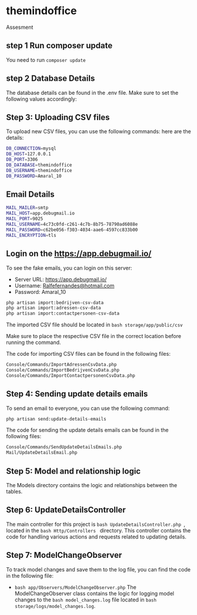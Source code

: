# themindoffice
Assesment

## step 1 Run composer update
You need to run ```
composer update ```
## step 2 Database Details
The database details can be found in the .env file. Make sure to set the following values accordingly:

## Step 3: Uploading CSV files

To upload new CSV files, you can use the following commands:
here are the details:
```bash
DB_CONNECTION=mysql
DB_HOST=127.0.0.1
DB_PORT=3306
DB_DATABASE=themindoffice
DB_USERNAME=themindoffice
DB_PASSWORD=Amaral_10
```
## Email Details
```bash
MAIL_MAILER=smtp
MAIL_HOST=app.debugmail.io
MAIL_PORT=9025
MAIL_USERNAME=4c73c0fd-c261-4c7b-8b75-78790ad6088e
MAIL_PASSWORD=c62be056-f303-4034-aae6-4597cc833b00
MAIL_ENCRYPTION=tls
```
## Login on the https://app.debugmail.io/

To see the fake emails, you can login on this server:
- Server URL: https://app.debugmail.io/
- Username: Ralfefernandes@hotmail.com
- Password: Amaral_10

```bash
php artisan import:bedrijven-csv-data
php artisan import:adressen-csv-data
php artisan import:contactpersonen-csv-data 
```

The imported CSV file should be located in ```bash storage/app/public/csv``` 

Make sure to place the respective CSV file in the correct location before running the command.

The code for importing CSV files can be found in the following files:

```bash 
Console/Commands/ImportAdressenCsvData.php
Console/Commands/ImportBedrijvenCsvData.php
Console/Commands/ImportContactpersonenCsvData.php
```

## Step 4: Sending update details emails

To send an email to everyone, you can use the following command:

```bash 
php artisan send:update-details-emails
```

The code for sending the update details emails can be found in the following files:

```bash
Console/Commands/SendUpdateDetailsEmails.php
Mail/UpdateDetailsEmail.php
```

## Step 5: Model and relationship logic
The Models directory contains the logic and relationships between the tables.

## Step 6: UpdateDetailsController
The main controller for this project is ```bash UpdateDetailsController.php ```, located in the ```bash Http/Controllers ``` directory. This controller contains the code for handling various actions and requests related to updating details.

## Step 7: ModelChangeObserver
To track model changes and save them to the log file, you can find the code in the following file:
- ```bash app/Observers/ModelChangeObserver.php```
The ModelChangeObserver class contains the logic for logging model changes to the ```bash model_changes.log``` file located in ```bash storage/logs/model_changes.log```.
